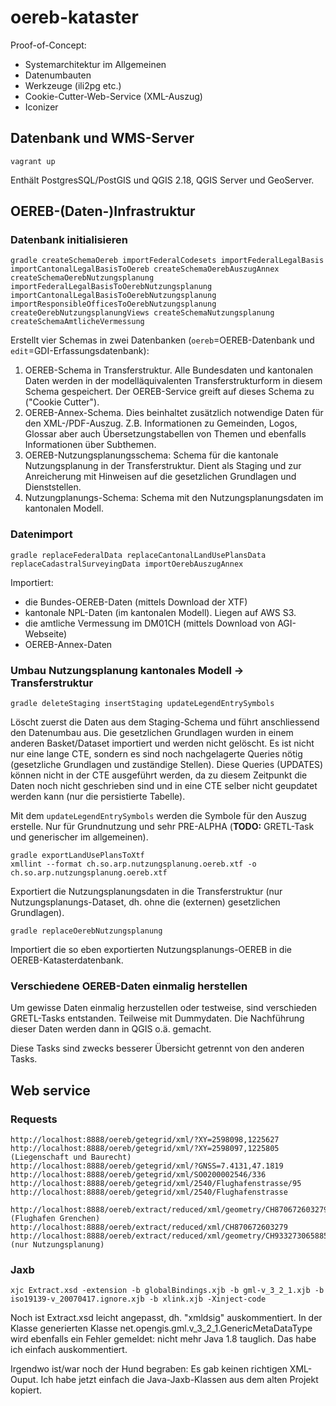 # oereb-kataster

Proof-of-Concept:
- Systemarchitektur im Allgemeinen
- Datenumbauten
- Werkzeuge (ili2pg etc.)
- Cookie-Cutter-Web-Service (XML-Auszug)
- Iconizer

## Datenbank und WMS-Server
```
vagrant up
```
Enthält PostgresSQL/PostGIS und QGIS 2.18, QGIS Server und GeoServer.

## OEREB-(Daten-)Infrastruktur
### Datenbank initialisieren
```
gradle createSchemaOereb importFederalCodesets importFederalLegalBasis importCantonalLegalBasisToOereb createSchemaOerebAuszugAnnex createSchemaOerebNutzungsplanung importFederalLegalBasisToOerebNutzungsplanung importCantonalLegalBasisToOerebNutzungsplanung importResponsibleOfficesToOerebNutzungsplanung createOerebNutzungsplanungViews createSchemaNutzungsplanung createSchemaAmtlicheVermessung
```
Erstellt vier Schemas in zwei Datenbanken (`oereb`=OEREB-Datenbank und `edit`=GDI-Erfassungsdatenbank):

1. OEREB-Schema in Transferstruktur. Alle Bundesdaten und kantonalen Daten werden in der modelläquivalenten Transferstrukturform in diesem Schema gespeichert. Der OEREB-Service greift auf dieses Schema zu ("Cookie Cutter").
2. OEREB-Annex-Schema. Dies beinhaltet zusätzlich notwendige Daten für den XML-/PDF-Auszug. Z.B. Informationen zu Gemeinden, Logos, Glossar aber auch Übersetzungstabellen von Themen und ebenfalls Informationen über Subthemen.
3. OEREB-Nutzungsplanungsschema: Schema für die kantonale Nutzungsplanung in der Transferstruktur. Dient als Staging und zur Anreicherung mit Hinweisen auf die gesetzlichen Grundlagen und Dienststellen.
4. Nutzungplanungs-Schema: Schema mit den Nutzungsplanungsdaten im kantonalen Modell.

### Datenimport
```
gradle replaceFederalData replaceCantonalLandUsePlansData replaceCadastralSurveyingData importOerebAuszugAnnex
```
Importiert:
- die Bundes-OEREB-Daten (mittels Download der XTF)
- kantonale NPL-Daten (im kantonalen Modell). Liegen auf AWS S3.
- die amtliche Vermessung im DM01CH (mittels Download von AGI-Webseite)
- OEREB-Annex-Daten

### Umbau Nutzungsplanung kantonales Modell -> Transferstruktur
```
gradle deleteStaging insertStaging updateLegendEntrySymbols
```
Löscht zuerst die Daten aus dem Staging-Schema und führt anschliessend den Datenumbau aus. Die gesetzlichen Grundlagen wurden in einem anderen Basket/Dataset importiert und werden nicht gelöscht. Es ist nicht nur eine lange CTE, sondern es sind noch nachgelagerte Queries nötig (gesetzliche Grundlagen und zuständige Stellen). Diese Queries (UPDATES) können nicht in der CTE ausgeführt werden, da zu diesem Zeitpunkt die Daten noch nicht geschrieben sind und in eine CTE selber nicht geupdatet werden kann (nur die persistierte Tabelle).

Mit dem `updateLegendEntrySymbols` werden die Symbole für den Auszug erstelle. Nur für Grundnutzung und sehr PRE-ALPHA (**TODO:** GRETL-Task und generischer im allgemeinen).

```
gradle exportLandUsePlansToXtf
xmllint --format ch.so.arp.nutzungsplanung.oereb.xtf -o ch.so.arp.nutzungsplanung.oereb.xtf
```
Exportiert die Nutzungsplanungsdaten in die Transferstruktur (nur Nutzungsplanungs-Dataset, dh. ohne die (externen) gesetzlichen Grundlagen).

```
gradle replaceOerebNutzungsplanung 
```
Importiert die so eben exportierten Nutzungsplanungs-OEREB in die OEREB-Katasterdatenbank.


### Verschiedene OEREB-Daten einmalig herstellen 
Um gewisse Daten einmalig herzustellen oder testweise, sind verschieden GRETL-Tasks entstanden. Teilweise mit Dummydaten. Die Nachführung dieser Daten werden dann in QGIS o.ä. gemacht. 

Diese Tasks sind zwecks besserer Übersicht getrennt von den anderen Tasks. 

## Web service

### Requests

```
http://localhost:8888/oereb/getegrid/xml/?XY=2598098,1225627
http://localhost:8888/oereb/getegrid/xml/?XY=2598097,1225805 (Liegenschaft und Baurecht)
http://localhost:8888/oereb/getegrid/xml/?GNSS=7.4131,47.1819
http://localhost:8888/oereb/getegrid/xml/SO0200002546/336
http://localhost:8888/oereb/getegrid/xml/2540/Flughafenstrasse/95
http://localhost:8888/oereb/getegrid/xml/2540/Flughafenstrasse

http://localhost:8888/oereb/extract/reduced/xml/geometry/CH870672603279 (Flughafen Grenchen)
http://localhost:8888/oereb/extract/reduced/xml/CH870672603279
http://localhost:8888/oereb/extract/reduced/xml/geometry/CH933273065885 (nur Nutzungsplanung)
```

### Jaxb

```
xjc Extract.xsd -extension -b globalBindings.xjb -b gml-v_3_2_1.xjb -b iso19139-v_20070417.ignore.xjb -b xlink.xjb -Xinject-code
```

Noch ist Extract.xsd leicht angepasst, dh. "xmldsig" auskommentiert. In der Klasse generierten Klasse net.opengis.gml.v_3_2_1.GenericMetaDataType wird ebenfalls ein Fehler gemeldet: nicht mehr Java 1.8 tauglich. Das habe ich einfach auskommentiert.

Irgendwo ist/war noch der Hund begraben: Es gab keinen richtigen XML-Ouput. Ich habe jetzt einfach die Java-Jaxb-Klassen aus dem alten Projekt kopiert.



